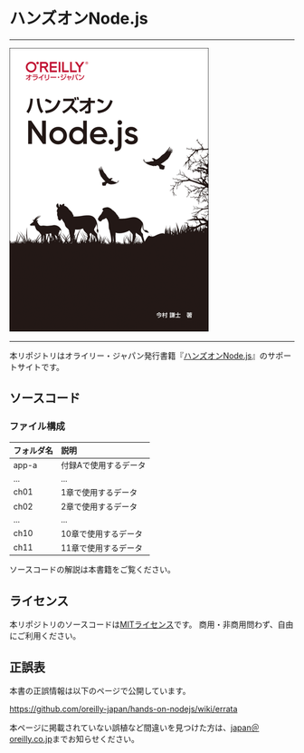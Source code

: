 # ハンズオンNode.js

---

![表紙](hands-on-nodejs.png)

---

本リポジトリはオライリー・ジャパン発行書籍『[ハンズオンNode.js](https://www.oreilly.co.jp/books/9784873119236/)』のサポートサイトです。

## ソースコード

### ファイル構成

|フォルダ名 |説明                   |
|:--        |:--                    |
|app-a      |付録Aで使用するデータ  |
|...        |...                    |
|ch01       |1章で使用するデータ    |
|ch02       |2章で使用するデータ    |
|...        |...                    |
|ch10       |10章で使用するデータ   |
|ch11       |11章で使用するデータ   |

ソースコードの解説は本書籍をご覧ください。

## ライセンス

本リポジトリのソースコードは[MITライセンス](http://www.opensource.org/licenses/MIT)です。
商用・非商用問わず、自由にご利用ください。

## 正誤表

本書の正誤情報は以下のページで公開しています。

https://github.com/oreilly-japan/hands-on-nodejs/wiki/errata

本ページに掲載されていない誤植など間違いを見つけた方は、[japan＠oreilly.co.jp](<mailto:japan＠oreilly.co.jp>)までお知らせください。
